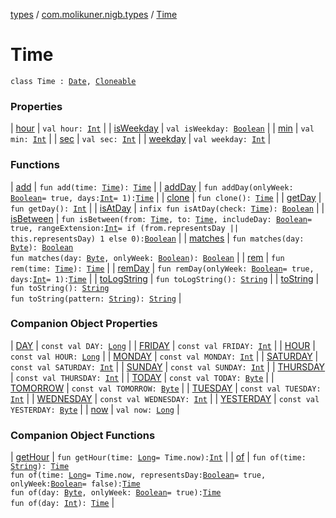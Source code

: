 [types](../../index.md) / [com.molikuner.nigb.types](../index.md) / [Time](./index.md)

# Time

`class Time : `[`Date`](https://developer.android.com/reference/java/util/Date.html)`, `[`Cloneable`](https://kotlinlang.org/api/latest/jvm/stdlib/kotlin/-cloneable/index.html)

### Properties

| [hour](hour.md) | `val hour: `[`Int`](https://kotlinlang.org/api/latest/jvm/stdlib/kotlin/-int/index.html) |
| [isWeekday](is-weekday.md) | `val isWeekday: `[`Boolean`](https://kotlinlang.org/api/latest/jvm/stdlib/kotlin/-boolean/index.html) |
| [min](min.md) | `val min: `[`Int`](https://kotlinlang.org/api/latest/jvm/stdlib/kotlin/-int/index.html) |
| [sec](sec.md) | `val sec: `[`Int`](https://kotlinlang.org/api/latest/jvm/stdlib/kotlin/-int/index.html) |
| [weekday](weekday.md) | `val weekday: `[`Int`](https://kotlinlang.org/api/latest/jvm/stdlib/kotlin/-int/index.html) |

### Functions

| [add](add.md) | `fun add(time: `[`Time`](./index.md)`): `[`Time`](./index.md) |
| [addDay](add-day.md) | `fun addDay(onlyWeek: `[`Boolean`](https://kotlinlang.org/api/latest/jvm/stdlib/kotlin/-boolean/index.html)` = true, days: `[`Int`](https://kotlinlang.org/api/latest/jvm/stdlib/kotlin/-int/index.html)` = 1): `[`Time`](./index.md) |
| [clone](clone.md) | `fun clone(): `[`Time`](./index.md) |
| [getDay](get-day.md) | `fun getDay(): `[`Int`](https://kotlinlang.org/api/latest/jvm/stdlib/kotlin/-int/index.html) |
| [isAtDay](is-at-day.md) | `infix fun isAtDay(check: `[`Time`](./index.md)`): `[`Boolean`](https://kotlinlang.org/api/latest/jvm/stdlib/kotlin/-boolean/index.html) |
| [isBetween](is-between.md) | `fun isBetween(from: `[`Time`](./index.md)`, to: `[`Time`](./index.md)`, includeDay: `[`Boolean`](https://kotlinlang.org/api/latest/jvm/stdlib/kotlin/-boolean/index.html)` = true, rangeExtension: `[`Int`](https://kotlinlang.org/api/latest/jvm/stdlib/kotlin/-int/index.html)` = if (from.representsDay || this.representsDay) 1 else 0): `[`Boolean`](https://kotlinlang.org/api/latest/jvm/stdlib/kotlin/-boolean/index.html) |
| [matches](matches.md) | `fun matches(day: `[`Byte`](https://kotlinlang.org/api/latest/jvm/stdlib/kotlin/-byte/index.html)`): `[`Boolean`](https://kotlinlang.org/api/latest/jvm/stdlib/kotlin/-boolean/index.html)<br>`fun matches(day: `[`Byte`](https://kotlinlang.org/api/latest/jvm/stdlib/kotlin/-byte/index.html)`, onlyWeek: `[`Boolean`](https://kotlinlang.org/api/latest/jvm/stdlib/kotlin/-boolean/index.html)`): `[`Boolean`](https://kotlinlang.org/api/latest/jvm/stdlib/kotlin/-boolean/index.html) |
| [rem](rem.md) | `fun rem(time: `[`Time`](./index.md)`): `[`Time`](./index.md) |
| [remDay](rem-day.md) | `fun remDay(onlyWeek: `[`Boolean`](https://kotlinlang.org/api/latest/jvm/stdlib/kotlin/-boolean/index.html)` = true, days: `[`Int`](https://kotlinlang.org/api/latest/jvm/stdlib/kotlin/-int/index.html)` = 1): `[`Time`](./index.md) |
| [toLogString](to-log-string.md) | `fun toLogString(): `[`String`](https://kotlinlang.org/api/latest/jvm/stdlib/kotlin/-string/index.html) |
| [toString](to-string.md) | `fun toString(): `[`String`](https://kotlinlang.org/api/latest/jvm/stdlib/kotlin/-string/index.html)<br>`fun toString(pattern: `[`String`](https://kotlinlang.org/api/latest/jvm/stdlib/kotlin/-string/index.html)`): `[`String`](https://kotlinlang.org/api/latest/jvm/stdlib/kotlin/-string/index.html) |

### Companion Object Properties

| [DAY](-d-a-y.md) | `const val DAY: `[`Long`](https://kotlinlang.org/api/latest/jvm/stdlib/kotlin/-long/index.html) |
| [FRIDAY](-f-r-i-d-a-y.md) | `const val FRIDAY: `[`Int`](https://kotlinlang.org/api/latest/jvm/stdlib/kotlin/-int/index.html) |
| [HOUR](-h-o-u-r.md) | `const val HOUR: `[`Long`](https://kotlinlang.org/api/latest/jvm/stdlib/kotlin/-long/index.html) |
| [MONDAY](-m-o-n-d-a-y.md) | `const val MONDAY: `[`Int`](https://kotlinlang.org/api/latest/jvm/stdlib/kotlin/-int/index.html) |
| [SATURDAY](-s-a-t-u-r-d-a-y.md) | `const val SATURDAY: `[`Int`](https://kotlinlang.org/api/latest/jvm/stdlib/kotlin/-int/index.html) |
| [SUNDAY](-s-u-n-d-a-y.md) | `const val SUNDAY: `[`Int`](https://kotlinlang.org/api/latest/jvm/stdlib/kotlin/-int/index.html) |
| [THURSDAY](-t-h-u-r-s-d-a-y.md) | `const val THURSDAY: `[`Int`](https://kotlinlang.org/api/latest/jvm/stdlib/kotlin/-int/index.html) |
| [TODAY](-t-o-d-a-y.md) | `const val TODAY: `[`Byte`](https://kotlinlang.org/api/latest/jvm/stdlib/kotlin/-byte/index.html) |
| [TOMORROW](-t-o-m-o-r-r-o-w.md) | `const val TOMORROW: `[`Byte`](https://kotlinlang.org/api/latest/jvm/stdlib/kotlin/-byte/index.html) |
| [TUESDAY](-t-u-e-s-d-a-y.md) | `const val TUESDAY: `[`Int`](https://kotlinlang.org/api/latest/jvm/stdlib/kotlin/-int/index.html) |
| [WEDNESDAY](-w-e-d-n-e-s-d-a-y.md) | `const val WEDNESDAY: `[`Int`](https://kotlinlang.org/api/latest/jvm/stdlib/kotlin/-int/index.html) |
| [YESTERDAY](-y-e-s-t-e-r-d-a-y.md) | `const val YESTERDAY: `[`Byte`](https://kotlinlang.org/api/latest/jvm/stdlib/kotlin/-byte/index.html) |
| [now](now.md) | `val now: `[`Long`](https://kotlinlang.org/api/latest/jvm/stdlib/kotlin/-long/index.html) |

### Companion Object Functions

| [getHour](get-hour.md) | `fun getHour(time: `[`Long`](https://kotlinlang.org/api/latest/jvm/stdlib/kotlin/-long/index.html)` = Time.now): `[`Int`](https://kotlinlang.org/api/latest/jvm/stdlib/kotlin/-int/index.html) |
| [of](of.md) | `fun of(time: `[`String`](https://kotlinlang.org/api/latest/jvm/stdlib/kotlin/-string/index.html)`): `[`Time`](./index.md)<br>`fun of(time: `[`Long`](https://kotlinlang.org/api/latest/jvm/stdlib/kotlin/-long/index.html)` = Time.now, representsDay: `[`Boolean`](https://kotlinlang.org/api/latest/jvm/stdlib/kotlin/-boolean/index.html)` = true, onlyWeek: `[`Boolean`](https://kotlinlang.org/api/latest/jvm/stdlib/kotlin/-boolean/index.html)` = false): `[`Time`](./index.md)<br>`fun of(day: `[`Byte`](https://kotlinlang.org/api/latest/jvm/stdlib/kotlin/-byte/index.html)`, onlyWeek: `[`Boolean`](https://kotlinlang.org/api/latest/jvm/stdlib/kotlin/-boolean/index.html)` = true): `[`Time`](./index.md)<br>`fun of(day: `[`Int`](https://kotlinlang.org/api/latest/jvm/stdlib/kotlin/-int/index.html)`): `[`Time`](./index.md) |

